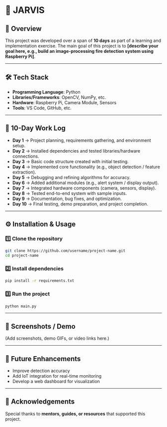 
# 🚀 JARVIS

## 🔎 Overview

This project was developed over a span of **10 days** as part of a learning and implementation exercise.
The main goal of this project is to **\[describe your goal here, e.g., build an image-processing fire detection system using Raspberry Pi]**.

---

## 🛠️ Tech Stack

* **Programming Language**: Python
* **Libraries/Frameworks**: OpenCV, NumPy, etc.
* **Hardware**: Raspberry Pi, Camera Module, Sensors
* **Tools**: VS Code, GitHub, etc.

---

## 📅 10-Day Work Log

* **Day 1** → Project planning, requirements gathering, and environment setup.
* **Day 2** → Installed dependencies and tested libraries/hardware connections.
* **Day 3** → Basic code structure created with initial testing.
* **Day 4** → Implemented core functionality (e.g., object detection / feature extraction).
* **Day 5** → Debugging and refining algorithms for accuracy.
* **Day 6** → Added additional modules (e.g., alert system / display output).
* **Day 7** → Integrated hardware components (camera, sensors, display).
* **Day 8** → Tested end-to-end system with sample inputs.
* **Day 9** → Documentation, bug fixes, and optimization.
* **Day 10** → Final testing, demo preparation, and project completion.

---

## ⚙️ Installation & Usage

### 1️⃣ Clone the repository

```bash
git clone https://github.com/username/project-name.git
cd project-name
```

### 2️⃣ Install dependencies

```bash
pip install -r requirements.txt
```

### 3️⃣ Run the project

```bash
python main.py
```

---

## 📸 Screenshots / Demo

(Add screenshots, demo GIFs, or video links here.)

---

## 📌 Future Enhancements

* Improve detection accuracy
* Add IoT integration for real-time monitoring
* Develop a web dashboard for visualization

---

## 🙌 Acknowledgements

Special thanks to **mentors, guides, or resources** that supported this project.

